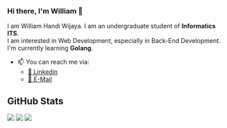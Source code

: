 ### Hi there, I'm William 👋

I am William Handi Wijaya. I am an undergraduate student of **Informatics ITS**.  
I am interested in Web Development, especially in Back-End Development.  
I'm currently learning **Golang**.

-   📫 You can reach me via:
    -   [📘 Linkedin](https://www.linkedin.com/in/wiliamhw/)
    -   [📧 E-Mail](mailto:wiliamwijaya1985@gmail.com)

## GitHub Stats

<p>
    <img src="https://github-readme-stats.vercel.app/api/top-langs/?username=wiliamhw&hide_border=true&theme=tokyonight&hide=SCSS" />
    <img src="https://github-readme-stats.vercel.app/api?username=wiliamhw&line_height=27&count_private=true&hide_border=true&show_icons=true&theme=tokyonight">
    <img src="https://github-profile-trophy.vercel.app/?username=wiliamhw&no-frame=true&theme=nord&margin-w=27">
</p>
